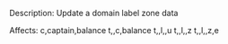 Description: Update a domain label zone data

Affects:
c,captain,balance
t,<DOMAINID>,c,balance
t,<DOMAINID>,l,<HEXL>,u
t,<DOMAINID>,l,<HEXL>,z
t,<DOMAINID>,l,<HEXL>,z,e


